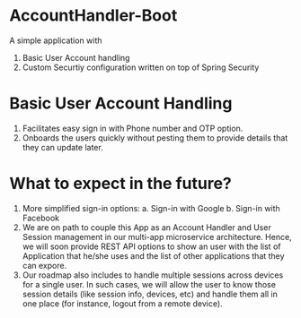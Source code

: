 # AccountHandler-Boot
A simple application with
1. Basic User Account handling
2. Custom Securtiy configuration written on top of Spring Security


# Basic User Account Handling
1. Facilitates easy sign in with Phone number and OTP option.
2. Onboards the users quickly without pesting them to provide details that they can update later.

 
# What to expect in the future?
1. More simplified sign-in options:
  a. Sign-in with Google
  b. Sign-in with Facebook
2. We are on path to couple this App as an Account Handler and User Session management in our multi-app microservice architecture. Hence, we will soon provide REST API options to show an user with the list of Application that he/she uses and the list of other applications that they can expore.
3. Our roadmap also includes to handle multiple sessions across devices for a single user. In such cases, we will allow the user to know those session details (like session info, devices, etc) and handle them all in one place (for instance, logout from a remote device).

